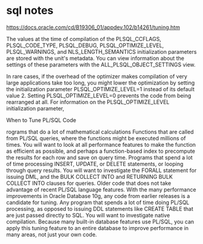 # sql notes

https://docs.oracle.com/cd/B19306_01/appdev.102/b14261/tuning.htm

The values at the time of compilation of the PLSQL_CCFLAGS, PLSQL_CODE_TYPE, PLSQL_DEBUG, PLSQL_OPTIMIZE_LEVEL, PLSQL_WARNINGS, and NLS_LENGTH_SEMANTICS initialization parameters are stored with the unit's metadata. You can view information about the settings of these parameters with the ALL_PLSQL_OBJECT_SETTINGS view.

In rare cases, if the overhead of the optimizer makes compilation of very large applications take too long, you might lower the optimization by setting the initialization parameter PLSQL_OPTIMIZE_LEVEL=1 instead of its default value 2. Setting PLSQL_OPTIMIZE_LEVEL=0 prevents the code from being rearranged at all. For information on the PLSQL_OPTIMIZE_LEVEL initialization parameter,

When to Tune PL/SQL Code

rograms that do a lot of mathematical calculations
Functions that are called from PL/SQL queries, where the functions might be executed millions of times. You will want to look at all performance features to make the function as efficient as possible, and perhaps a function-based index to precompute the results for each row and save on query time.
Programs that spend a lot of time processing INSERT, UPDATE, or DELETE statements, or looping through query results. You will want to investigate the FORALL statement for issuing DML, and the BULK COLLECT INTO and RETURNING BULK COLLECT INTO clauses for queries.
Older code that does not take advantage of recent PL/SQL language features. With the many performance improvements in Oracle Database 10g, any code from earlier releases is a candidate for tuning.
Any program that spends a lot of time doing PL/SQL processing, as opposed to issuing DDL statements like CREATE TABLE that are just passed directly to SQL. You will want to investigate native compilation. Because many built-in database features use PL/SQL, you can apply this tuning feature to an entire database to improve performance in many areas, not just your own code.
